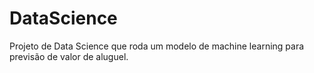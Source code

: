 # DataScience
Projeto de Data Science que roda um modelo de machine learning para previsão de valor de aluguel.
